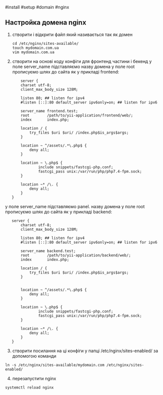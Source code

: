 #install #setup #domain #nginx

## Настройка домена nginx

1. створити і відкрити файл який називається так як домен
	~~~
	cd /etc/nginx/sites-available/
	touch mydomain.com.ua
	vim mydomain.com.ua
	~~~

2. створити на основі коду конфіги для фронтенд частини і бекенд
у поле server_name підставляємо назву домена
у поле root прописуємо шлях до сайта як у прикладі 
frontend: 
 ~~~
	    server {
        charset utf-8;
        client_max_body_size 128M;

        listen 80; ## listen for ipv4
        #listen [::]:80 default_server ipv6only=on; ## listen for ipv6

        server_name frontend.test;
        root        /path/to/yii-application/frontend/web/;
        index       index.php;

        location / {
            try_files $uri $uri/ /index.php$is_args$args;
        }

        location ~ ^/assets/.*\.php$ {
            deny all;
        }

        location ~ \.php$ {
                include snippets/fastcgi-php.conf;
                fastcgi_pass unix:/var/run/php/php7.4-fpm.sock;
        }
    
        location ~* /\. {
            deny all;
        }
    }
~~~

у поле server_name підставляємо panel. назву домена 
у поле root прописуємо шлях до сайта як у прикладі 
backend:
 ~~~
    server {
        charset utf-8;
        client_max_body_size 128M;
    
        listen 80; ## listen for ipv4
        #listen [::]:80 default_server ipv6only=on; ## listen for ipv6
    
        server_name backend.test;
        root        /path/to/yii-application/backend/web/;
        index       index.php;
    
        location / {
            try_files $uri $uri/ /index.php$is_args$args;
        }
    

        location ~ ^/assets/.*\.php$ {
            deny all;
        }

        location ~ \.php$ {
                include snippets/fastcgi-php.conf;
                fastcgi_pass unix:/var/run/php/php7.4-fpm.sock;
        }
    
        location ~* /\. {
            deny all;
        }
    }

~~~
3. створити посилання на ці конфіги у папці /etc/nginx/sites-enabled/
за допомогою команди
~~~
ln -s /etc/nginx/sites-available/mydomain.com /etc/nginx/sites-enabled/
~~~
4. перезапустити nginx
~~~
systemctl reload nginx
~~~
